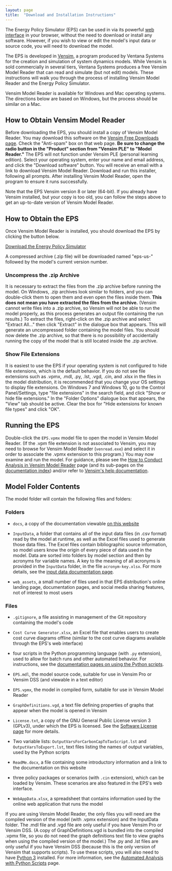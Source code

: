 ```yaml
---
layout: page
title:  "Download and Installation Instructions"
---
```


The Energy Policy Simulator (EPS) can be used in via its powerful [web interface](online-model-tutorial.html) in your browser, without the need to download or install any software.  However, if you wish to view or edit the model's input data or source code, you will need to download the model.

The EPS is developed in [Vensim](http://vensim.com/), a program produced by Ventana Systems for the creation and simulation of system dynamics models.  While Vensim is sold commercially in several tiers, Ventana Systems produces a free Vensim Model Reader that can read and simulate (but not edit) models.  These instructions will walk you through the process of installing Vensim Model Reader and the Energy Policy Simulator.

Vensim Model Reader is available for Windows and Mac operating systems.  The directions below are based on Windows, but the process should be similar on a Mac.

## How to Obtain Vensim Model Reader

Before downloading the EPS, you should install a copy of Vensim Model Reader.  You may download this software on the [Vensim Free Downloads page](http://vensim.com/free-download/).  Check the "Anti-spam" box on that web page.  **Be sure to change the radio button in the "Product" section from "Vensim PLE" to "Model Reader."**  The EPS will not function under Vensim PLE (personal learning edition).  Select your operating system, enter your name and email address, and click the "Download software" button.  You will receive an email with a link to download Vensim Model Reader.  Download and run this installer, following all prompts.  After installing Vensim Model Reader, open the program to ensure it runs successfully.

Note that the EPS Vensim version 8 or later (64-bit).  If you already have Vensim installed, but your copy is too old, you can follow the steps above to get an up-to-date version of Vensim Model Reader.

## How to Obtain the EPS

Once Vensim Model Reader is installed, you should download the EPS by clicking the button below.

<p><a href="https://github.com/Energy-Innovation/eps-us/archive/3.3.1.zip" class="btn">Download the Energy Policy Simulator</a></p>

A compressed archive (.zip file) will be downloaded named "eps-us-" followed by the model's current version number.

### Uncompress the .zip Archive

It is necessary to extract the files from the .zip archive before running the model.  On Windows, .zip archives look similar to folders, and you can double-click them to open them and even open the files inside them.  **This does not mean you have extracted the files from the archive.**  (Vensim cannot write files into a .zip archive, so Vensim will not be able to run the model properly, as this process generates an output file containing the run results.)  To extract the files, right-click on the .zip archive and select "Extract All..." then click "Extract" in the dialogue box that appears.  This will generate an uncompressed folder containing the model files.  You should now delete the .zip archive, so that there is no possibility of accidentally running the copy of the model that is still located inside the .zip archive.

### Show File Extensions

It is easiest to use the EPS if your operating system is not configured to hide file extensions, which is the default behavior.  If you do not see file extensions such as .vpmx, .mdl, .py, .lst, .vgd, .cin, and .xlsx in the files in the model distribution, it is recommended that you change your OS settings to display file extensions.  On Windows 7 and Windows 10, go to the Control Panel/Settings, type "file extensions" in the search field, and click "Show or hide file extensions."  In the "Folder Options" dialogue box that appears, the "View" tab should be active.  Clear the box for "Hide extensions for known file types" and click "OK".

## Running the EPS

Double-click the `EPS.vpmx` model file to open the model in Vensim Model Reader.  (If the .vpm file extension is not associated to Vensim, you may need to browse for Vensim Model Reader (`venread.exe`) and select it in order to associate the .vpmx extension to this program.)  You may now examine and run the model.  For guidance, please see the [How to Conduct Analysis in Vensim Model Reader](how-to-conduct-analysis.html) page (and its sub-pages on the [documentation index](index.html)) and/or refer to [Vensim's help documentation](http://www.vensim.com/documentation/index.html).

## Model Folder Contents

The model folder will contain the following files and folders:

### Folders

* `docs`, a copy of the documentation viewable [on this website](index.html)

* `InputData`, a folder that contains all of the input data files (in .csv format) read by the model at runtime, as well as the Excel files used to generate those data files.  The Excel files contain bibliographic source information, so model users know the origin of every piece of data used in the model.  Data are sorted into folders by model section and then by acronyms for variable names.  A key to the meaning of all acronyms is provided in the `InputData` folder, in the file `acronym-key.xlsx`.  For more details, see the [input data documentation page](input-data.html).

* `web_assets`, a small number of files used in that EPS distribution's online landing page, documentation pages, and social media sharing features, not of interest to most users

### Files

* `.gitignore`, a file assisting in management of the Git repository containing the model's code

* `Cost Curve Generator.xlsx`, an Excel file that enables users to create cost curve diagrams offline (similar to the cost curve diagrams available through the EPS's web interface)

* four scripts in the Python programming language (with `.py` extension), used to allow for batch runs and other automated behavior.  For instructions, see the [documentation pages on using the Python scripts](automated-analysis.html).

* `EPS.mdl`, the model source code, suitable for use in Vensim Pro or Vensim DSS (and viewable in a text editor)

* `EPS.vpmx`, the model in compiled form, suitable for use in Vensim Model Reader

* `GraphDefinitions.vgd`, a text file defining properties of graphs that appear when the model is opened in Vensim

* `License.txt`, a copy of the GNU General Public License version 3 (GPLv3), under which the EPS is licensed.  See the [Software License page](software-license.html) for more details.

* Two variable lists: `OutputVarsForCarbonCapToTaxScript.lst` and `OutputVarsToExport.lst`, text files listing the names of output variables, used by the Python scripts

* `ReadMe.docx`, a file containing some introductory information and a link to the documentation on this website

* three policy packages or scenarios (with `.cin` extension), which can be loaded by Vensim.  These scenarios are also featured in the EPS's web interface.

* `WebAppData.xlsx`, a spreadsheet that contains information used by the online web application that runs the model

If you are using Vensim Model Reader, the only files you will need are the compiled version of the model (with .vpmx extension) and the InputData folder.  The .mdl file and .vgd file are only useful if you have Vensim Pro or Vensim DSS.  (A copy of GraphDefinitions.vgd is bundled into the compiled .vpmx file, so you do not need the graph definitions text file to view graphs when using the compiled version of the model.)  The .py and .lst files are only useful if you have Vensim DSS (because this is the only version of Vensim that supports scripts).  To use these scripts, you will also need to have [Python 3](https://www.python.org/downloads/) installed.  For more information, see the [Automated Analysis with Python Scripts](automated-analysis.html) page.

